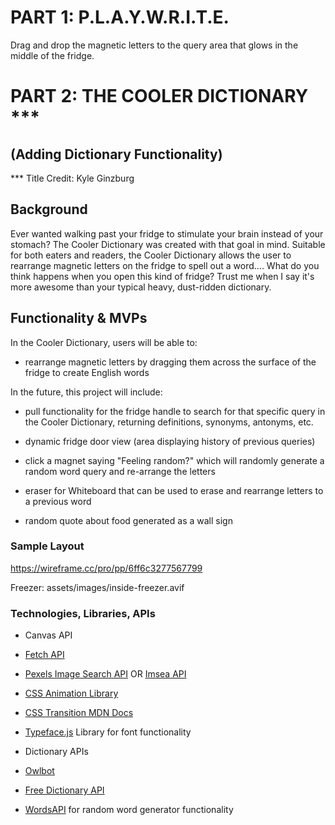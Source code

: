# PART 1: P.L.A.Y.W.R.I.T.E.

Drag and drop the magnetic letters to the query area that glows in the middle of the fridge.





# PART 2: THE COOLER DICTIONARY ***
## (Adding Dictionary Functionality)
*** Title Credit: Kyle Ginzburg


## Background

Ever wanted walking past your fridge to stimulate your brain instead of your stomach? The Cooler Dictionary was created with that goal in mind. Suitable for both eaters and readers, the Cooler Dictionary allows the user to rearrange magnetic letters on the fridge to spell out a word.... What do you think happens when you open this kind of fridge? Trust me when I say it's more awesome than your typical heavy, dust-ridden dictionary.

  

## Functionality & MVPs

In the Cooler Dictionary, users will be able to:

- rearrange magnetic letters by dragging them across the surface of the fridge to create English words



In the future, this project will include:

- pull functionality for the fridge handle to search for that specific query in the Cooler Dictionary, returning definitions, synonyms, antonyms, etc.

- dynamic fridge door view (area displaying history of previous queries)

- click a magnet saying "Feeling random?" which will randomly generate a random word query and re-arrange the letters

- eraser for Whiteboard that can be used to erase and rearrange letters to a previous word

- random quote about food generated as a wall sign

  
  

### Sample Layout

https://wireframe.cc/pro/pp/6ff6c3277567799

Freezer: assets/images/inside-freezer.avif
  
  

### Technologies, Libraries, APIs

- Canvas API

- [Fetch API](https://developer.mozilla.org/en-US/docs/Web/API/Fetch_API)

- [Pexels Image Search API](https://www.pexels.com/api/) OR [Imsea API](https://imsea.herokuapp.com)

- [CSS Animation Library](https://christinecha.github.io/choreographer-js/)

- [CSS Transition MDN Docs](https://developer.mozilla.org/en-US/docs/Web/CSS/CSS_Transitions/Using_CSS_transitions)

- [Typeface.js](https://owlbot.info/) Library for font functionality

- Dictionary APIs

- [Owlbot](https://owlbot.info/)

- [Free Dictionary API](https://dictionaryapi.dev/)

- [WordsAPI](https://www.wordsapi.com/docs/) for random word generator functionality
